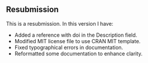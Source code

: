 ## Resubmission
This is a resubmission. In this version I have:

* Added a reference with doi in the Description field.
* Modified MIT license file to use CRAN MIT template.
* Fixed typographical errors in documentation.
* Reformatted some documentation to enhance clarity.